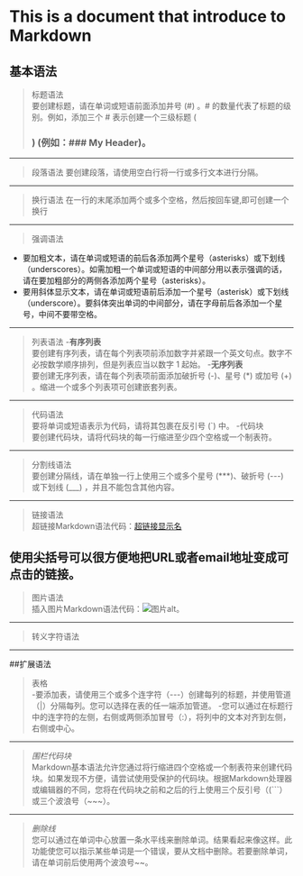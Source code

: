# This is a document that introduce to Markdown 
## 基本语法
>标题语法   
>要创建标题，请在单词或短语前面添加井号 (#) 。# 的数量代表了标题的级别。例如，添加三个 # 表示创建一个三级标题 (<h3>) (例如：### My Header)。
----
>段落语法
>要创建段落，请使用空白行将一行或多行文本进行分隔。
-------
>换行语法
>在一行的末尾添加两个或多个空格，然后按回车键,即可创建一个换行
--------
>强调语法
+ 要加粗文本，请在单词或短语的前后各添加两个星号（asterisks）或下划线（underscores）。如需加粗一个单词或短语的中间部分用以表示强调的话，请在要加粗部分的两侧各添加两个星号（asterisks）。
+ 要用斜体显示文本，请在单词或短语前后添加一个星号（asterisk）或下划线（underscore）。要斜体突出单词的中间部分，请在字母前后各添加一个星号，中间不要带空格。
-----
>列表语法
-**有序列表**      
要创建有序列表，请在每个列表项前添加数字并紧跟一个英文句点。数字不必按数学顺序排列，但是列表应当以数字 1 起始。
-**无序列表**    
要创建无序列表，请在每个列表项前面添加破折号 (-)、星号 (*) 或加号 (+) 。缩进一个或多个列表项可创建嵌套列表。
------
>代码语法     
要将单词或短语表示为代码，请将其包裹在反引号 (`) 中。
-代码块   
要创建代码块，请将代码块的每一行缩进至少四个空格或一个制表符。
----
>分割线语法   
要创建分隔线，请在单独一行上使用三个或多个星号 (***)、破折号 (---) 或下划线 (___) ，并且不能包含其他内容。
----
>链接语法     
超链接Markdown语法代码：[超链接显示名](超链接地址 "超链接title")

使用尖括号可以很方便地把URL或者email地址变成可点击的链接。
----
>图片语法    
插入图片Markdown语法代码：![图片alt](图片链接 "图片title")。
----
>转义字符语法
______
##扩展语法
>表格    
-要添加表，请使用三个或多个连字符（---）创建每列的标题，并使用管道（|）分隔每列。您可以选择在表的任一端添加管道。
-您可以通过在标题行中的连字符的左侧，右侧或两侧添加冒号（:），将列中的文本对齐到左侧，右侧或中心。
-----
>*围栏代码块*    
Markdown基本语法允许您通过将行缩进四个空格或一个制表符来创建代码块。如果发现不方便，请尝试使用受保护的代码块。根据Markdown处理器或编辑器的不同，您将在代码块之前和之后的行上使用三个反引号（(```）或三个波浪号（~~~）。
----
>*删除线*     
您可以通过在单词中心放置一条水平线来删除单词。结果看起来像这样。此功能使您可以指示某些单词是一个错误，要从文档中删除。若要删除单词，请在单词前后使用两个波浪号~~。
